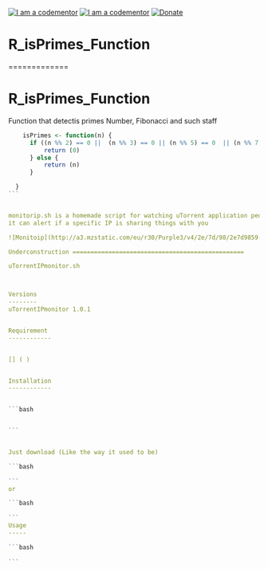 <a href="http://bitly.com/2grT54q"><img src="https://cdn.codementor.io/badges/i_am_a_codementor_dark.svg" alt="I am a codementor" style="max-width:100%"/></a> <a href="http://bitly.com/2grT54q"><img src="https://cdn.auth0.com/blog/machine-learning-1/R_logo.png" alt="I am a codementor" style="max-width:100%"/></a> 
 [![Donate](https://www.paypalobjects.com/en_US/i/btn/btn_donateCC_LG.gif)](https://www.paypal.com/cgi-bin/webscr?cmd=_s-xclick&hosted_button_id=WX4EKLLLV49WG)


# R_isPrimes_Function
=============


# R_isPrimes_Function
Function that detectis primes Number, Fibonacci and such staff
````R
    isPrimes <- function(n) {
      if ((n %% 2) == 0 ||  (n %% 3) == 0 || (n %% 5) == 0  || (n %% 7) == 0 ) {
          return (0)
      } else {
          return (n)
      }

  }
```


monitorip.sh is a homemade script for watching uTorrent application people IP /country and other information.
it can alert if a specific IP is sharing things with you  

![Monitoip](http://a3.mzstatic.com/eu/r30/Purple3/v4/2e/7d/98/2e7d9859-8f89-cdbf-6b71-d81aa30aec19/icon175x175.png)

Underconstruction ================================================

uTorrentIPmonitor.sh 



Versions
--------
uTorrentIPmonitor 1.0.1


Requirement
------------


[] ( )


Installation
------------


```bash


```


Just download (Like the way it used to be)

```bash
    
```
or

```bash
    
```
Usage
-----

```bash
   
```
